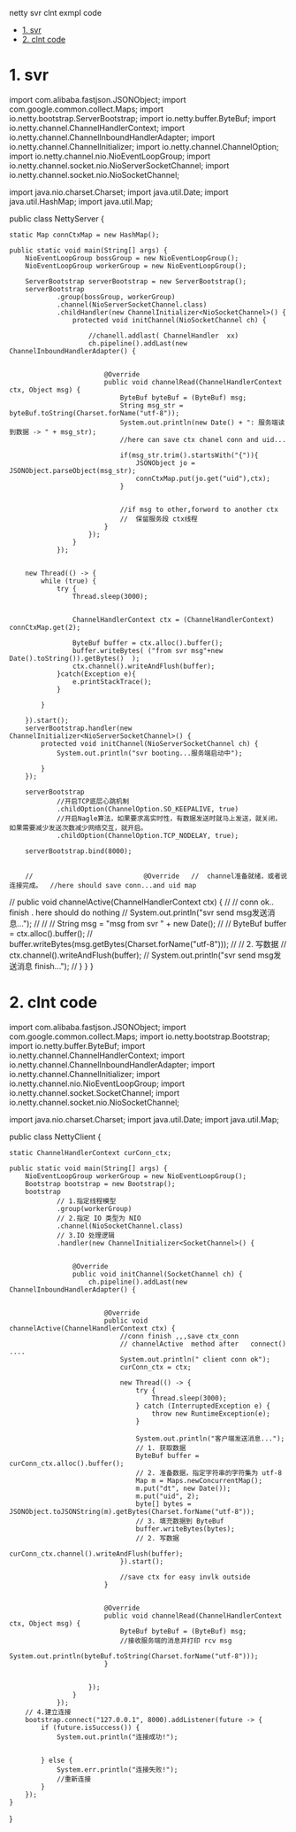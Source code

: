 netty svr clnt exmpl code

<!-- TOC -->

- [1. svr](#1-svr)
- [2. clnt code](#2-clnt-code)

<!-- /TOC -->

# 1. svr   


import com.alibaba.fastjson.JSONObject;
import com.google.common.collect.Maps;
import io.netty.bootstrap.ServerBootstrap;
import io.netty.buffer.ByteBuf;
import io.netty.channel.ChannelHandlerContext;
import io.netty.channel.ChannelInboundHandlerAdapter;
import io.netty.channel.ChannelInitializer;
import io.netty.channel.ChannelOption;
import io.netty.channel.nio.NioEventLoopGroup;
import io.netty.channel.socket.nio.NioServerSocketChannel;
import io.netty.channel.socket.nio.NioSocketChannel;

import java.nio.charset.Charset;
import java.util.Date;
import java.util.HashMap;
import java.util.Map;

public class NettyServer {

    static Map connCtxMap = new HashMap();

    public static void main(String[] args) {
        NioEventLoopGroup bossGroup = new NioEventLoopGroup();
        NioEventLoopGroup workerGroup = new NioEventLoopGroup();

        ServerBootstrap serverBootstrap = new ServerBootstrap();
        serverBootstrap
                .group(bossGroup, workerGroup)
                .channel(NioServerSocketChannel.class)
                .childHandler(new ChannelInitializer<NioSocketChannel>() {
                    protected void initChannel(NioSocketChannel ch) {

                        //chanell.addlast( ChannelHandler  xx)
                        ch.pipeline().addLast(new ChannelInboundHandlerAdapter() {


                            @Override
                            public void channelRead(ChannelHandlerContext ctx, Object msg) {
                                ByteBuf byteBuf = (ByteBuf) msg;
                                String msg_str = byteBuf.toString(Charset.forName("utf-8"));
                                System.out.println(new Date() + ": 服务端读到数据 -> " + msg_str);
                                //here can save ctx chanel conn and uid...

                                if(msg_str.trim().startsWith("{")){
                                    JSONObject jo = JSONObject.parseObject(msg_str);
                                    connCtxMap.put(jo.get("uid"),ctx);
                                }


                                //if msg to other,forword to another ctx
                                //  保留服务段 ctx线程
                            }
                        });
                    }
                });


        new Thread(() -> {
            while (true) {
                try {
                    Thread.sleep(3000);


                    ChannelHandlerContext ctx = (ChannelHandlerContext) connCtxMap.get(2);

                    ByteBuf buffer = ctx.alloc().buffer();
                    buffer.writeBytes( ("from svr msg"+new Date().toString()).getBytes()  );
                    ctx.channel().writeAndFlush(buffer);
                }catch(Exception e){
                    e.printStackTrace();
                }

            }

        }).start();
        serverBootstrap.handler(new ChannelInitializer<NioServerSocketChannel>() {
            protected void initChannel(NioServerSocketChannel ch) {
                System.out.println("svr booting...服务端启动中");

            }
        });

        serverBootstrap
                //开启TCP底层心跳机制
                .childOption(ChannelOption.SO_KEEPALIVE, true)
                //开启Nagle算法，如果要求高实时性，有数据发送时就马上发送，就关闭，如果需要减少发送次数减少网络交互，就开启。
                .childOption(ChannelOption.TCP_NODELAY, true);

        serverBootstrap.bind(8000);


        //                            @Override   //  channel准备就绪，或者说连接完成。  //here should save conn...and uid map
//                            public void channelActive(ChannelHandlerContext ctx) {
//                                // conn ok.. finish .  here should do nothing
//                                System.out.println("svr send msg发送消息...");
//
//
//                                String msg = "msg from svr  " + new Date();
//
//                                ByteBuf buffer = ctx.alloc().buffer();
//                                buffer.writeBytes(msg.getBytes(Charset.forName("utf-8")));
//                                // 2. 写数据
//                                ctx.channel().writeAndFlush(buffer);
//                                System.out.println("svr send msg发送消息 finish...");
//                            }
    }
}



# 2. clnt code

import com.alibaba.fastjson.JSONObject;
import com.google.common.collect.Maps;
import io.netty.bootstrap.Bootstrap;
import io.netty.buffer.ByteBuf;
import io.netty.channel.ChannelHandlerContext;
import io.netty.channel.ChannelInboundHandlerAdapter;
import io.netty.channel.ChannelInitializer;
import io.netty.channel.nio.NioEventLoopGroup;
import io.netty.channel.socket.SocketChannel;
import io.netty.channel.socket.nio.NioSocketChannel;

import java.nio.charset.Charset;
import java.util.Date;
import java.util.Map;

public class NettyClient {


    static ChannelHandlerContext curConn_ctx;

    public static void main(String[] args) {
        NioEventLoopGroup workerGroup = new NioEventLoopGroup();
        Bootstrap bootstrap = new Bootstrap();
        bootstrap
                // 1.指定线程模型
                .group(workerGroup)
                // 2.指定 IO 类型为 NIO
                .channel(NioSocketChannel.class)
                // 3.IO 处理逻辑
                .handler(new ChannelInitializer<SocketChannel>() {


                    @Override
                    public void initChannel(SocketChannel ch) {
                        ch.pipeline().addLast(new ChannelInboundHandlerAdapter() {


                            @Override
                            public void channelActive(ChannelHandlerContext ctx) {
                                //conn finish ,,,save ctx_conn
                                // channelActive  method after   connect()  ....
                                System.out.println(" client conn ok");
                                curConn_ctx = ctx;

                                new Thread(() -> {
                                    try {
                                        Thread.sleep(3000);
                                    } catch (InterruptedException e) {
                                        throw new RuntimeException(e);
                                    }

                                    System.out.println("客户端发送消息...");
                                    // 1. 获取数据
                                    ByteBuf buffer = curConn_ctx.alloc().buffer();
                                    // 2. 准备数据，指定字符串的字符集为 utf-8
                                    Map m = Maps.newConcurrentMap();
                                    m.put("dt", new Date());
                                    m.put("uid", 2);
                                    byte[] bytes = JSONObject.toJSONString(m).getBytes(Charset.forName("utf-8"));
                                    // 3. 填充数据到 ByteBuf
                                    buffer.writeBytes(bytes);
                                    // 2. 写数据
                                    curConn_ctx.channel().writeAndFlush(buffer);
                                }).start();

                                //save ctx for easy invlk outside
                            }


                            @Override
                            public void channelRead(ChannelHandlerContext ctx, Object msg) {
                                ByteBuf byteBuf = (ByteBuf) msg;
                                //接收服务端的消息并打印 rcv msg
                                System.out.println(byteBuf.toString(Charset.forName("utf-8")));
                            }


                        });
                    }
                });
        // 4.建立连接
        bootstrap.connect("127.0.0.1", 8000).addListener(future -> {
            if (future.isSuccess()) {
                System.out.println("连接成功!");


            } else {
                System.err.println("连接失败!");
                //重新连接
            }
        });
    }
}